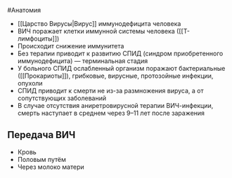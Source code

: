 #Анатомия 
- [[Царство Вирусы|Вирус]] иммунодефицита человека
- ВИЧ поражает клетки иммунной системы человека ([[Т-лимфоциты]])
- Происходит снижение иммунитета 
- Без терапии приводит к развитию СПИД (синдром приобретенного иммунодефицита) — терминальная стадия
- У больного СПИД ослабленный организм поражают бактериальные ([[Прокариоты]]), грибковые, вирусные, протозойные инфекции, опухоли
- СПИД приводит к смерти не из-за размножения вируса, а от сопутствующих заболеваний
- В случае отсутствия аниретровирусной терапии ВИЧ-инфекции, смерть наступает в среднем через 9–11 лет после заражения 
## Передача ВИЧ
- Кровь
- Половым путём
- Через молоко матери